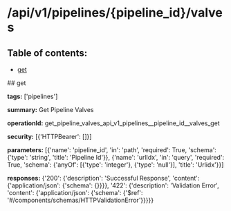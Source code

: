 # /api/v1/pipelines/{pipeline_id}/valves

## Table of contents:
- [get](#get)

<a name="get" />
## get

**tags:** ['pipelines']

**summary:** Get Pipeline Valves

**operationId:** get_pipeline_valves_api_v1_pipelines__pipeline_id__valves_get

**security:** [{'HTTPBearer': []}]

**parameters:** [{'name': 'pipeline_id', 'in': 'path', 'required': True, 'schema': {'type': 'string', 'title': 'Pipeline Id'}}, {'name': 'urlIdx', 'in': 'query', 'required': True, 'schema': {'anyOf': [{'type': 'integer'}, {'type': 'null'}], 'title': 'Urlidx'}}]

**responses:** {'200': {'description': 'Successful Response', 'content': {'application/json': {'schema': {}}}}, '422': {'description': 'Validation Error', 'content': {'application/json': {'schema': {'$ref': '#/components/schemas/HTTPValidationError'}}}}}

